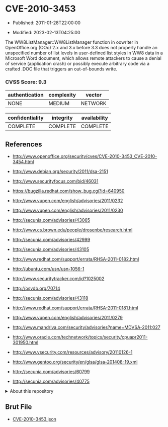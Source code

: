 # CVE-2010-3453

- Published: 2011-01-28T22:00:00

- Modified: 2023-02-13T04:25:00

The WW8ListManager::WW8ListManager function in oowriter in OpenOffice.org (OOo) 2.x and 3.x before 3.3 does not properly handle an unspecified number of list levels in user-defined list styles in WW8 data in a Microsoft Word document, which allows remote attackers to cause a denial of service (application crash) or possibly execute arbitrary code via a crafted .DOC file that triggers an out-of-bounds write.

### CVSS Score: **9.3**

| authentication | complexity | vector |
| --- | --- | --- |
| NONE | MEDIUM | NETWORK |

| confidentiality | integrity | availability |
| --- | --- | --- |
| COMPLETE | COMPLETE | COMPLETE |

## References

* http://www.openoffice.org/security/cves/CVE-2010-3453_CVE-2010-3454.html

* http://www.debian.org/security/2011/dsa-2151

* http://www.securityfocus.com/bid/46031

* https://bugzilla.redhat.com/show_bug.cgi?id=640950

* http://www.vupen.com/english/advisories/2011/0232

* http://www.vupen.com/english/advisories/2011/0230

* http://secunia.com/advisories/43065

* http://www.cs.brown.edu/people/drosenbe/research.html

* http://secunia.com/advisories/42999

* http://secunia.com/advisories/43105

* http://www.redhat.com/support/errata/RHSA-2011-0182.html

* http://ubuntu.com/usn/usn-1056-1

* http://www.securitytracker.com/id?1025002

* http://osvdb.org/70714

* http://secunia.com/advisories/43118

* http://www.redhat.com/support/errata/RHSA-2011-0181.html

* http://www.vupen.com/english/advisories/2011/0279

* http://www.mandriva.com/security/advisories?name=MDVSA-2011:027

* http://www.oracle.com/technetwork/topics/security/cpuapr2011-301950.html

* http://www.vsecurity.com/resources/advisory/20110126-1

* http://www.gentoo.org/security/en/glsa/glsa-201408-19.xml

* http://secunia.com/advisories/60799

* http://secunia.com/advisories/40775

<details>
<summary>About this repository</summary> 

  This repository is part of the project [Live Hack CVE](https://github.com/Live-Hack-CVE). Main website can be found [www.live-hack.org](https://www.live-hack.org) 
  
  Made by [Sn0wAlice](https://github.com/Sn0wAlice) for the people that care about security and need to have a feed of the latest CVEs. Hope you enjoy it, don't forget to star the repo and follow me on [Twitter](https://twitter.com/Sn0wAlice) and [Github](https://github.com/Sn0wAlice). And that is my [personnal website](https://www.alice-snow.me/)

  - [Home Page](https://github.com/Live-Hack-CVE)
  - [Framework](https://github.com/Live-Hack-CVE/cve-framework)
  - [CVE database](https://github.com/Live-Hack-CVE/full_database)
  - [Changelog](https://github.com/Live-Hack-CVE/Changelog)
</details>

## Brut File

* [CVE-2010-3453.json](https://raw.githubusercontent.com/Live-Hack-CVE/full_database/main/cves/2010/CVE-2010-3453.json)

